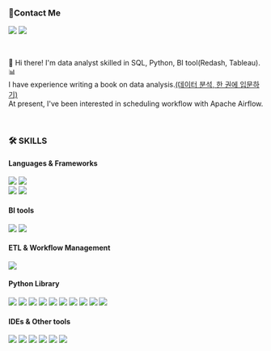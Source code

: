 ### 📌Contact Me
<p>
  <a href="https://velog.io/@moonstar" target="_blank"><img src="https://img.shields.io/badge/Blog-FF5722?style=flat&logo=Blogger&logoColor=FFFFFF&"/></a>
  <a href="mailto:0803whdgus@naver.com" target="_blank"><img src="https://img.shields.io/badge/0803whdgus@naver.com-00000?style=flat&logo=naver&logoColor=FFFFFF&"/></a>
</p>
 
</br>

👋&nbsp;Hi there! I'm data analyst skilled in SQL, Python, BI tool(Redash, Tableau).📊</br>
I have experience writing a book on data analysis.[(데이터 분석, 한 권에 입문하기)](https://ridibooks.com/books/805041659) </br>
At present, I've been interested in scheduling workflow with Apache Airflow.  

</br>

### 🛠 SKILLS
#### Languages & Frameworks
<p>
  <img src="https://img.shields.io/badge/Python-3776AB?style=flat&logo=Python&logoColor=FFFFFF&"/>
  <img src="https://img.shields.io/badge/SQL-4479A1?style=flat&logo=mysql&logoColor=FFFFFF&"/></br>  
  <img src="https://img.shields.io/badge/Trino(Presto)-DD00A1?style=flat&logo=Trino&logoColor=FFFFFF&"/>
  <img src="https://img.shields.io/badge/BigQuery-669DF6?style=flat&logo=googlebigquery&logoColor=FFFFFF&"/>  
</p>

#### BI tools
<p>
  <img src="https://img.shields.io/badge/Redash-f26d5b?style=flat&logo=redash&logoColor=FFFFFF&"/>
  <img src="https://img.shields.io/badge/Tableau-E97627?style=flat&logo=tableau&logoColor=FFFFFF&"/>
</p>

#### ETL & Workflow Management
<p>
  <img src="https://img.shields.io/badge/Airflow-017CEE?style=flat&logo=apacheairflow&logoColor=FFFFFF&"/>
</p>

#### Python Library
<p>
  <img src="https://img.shields.io/badge/Pandas-150458?style=flat&logo=pandas&logoColor=FFFFFF&"/>
  <img src="https://img.shields.io/badge/Numpy-013243?style=flat&logo=numpy&logoColor=FFFFFF&"/>
  <img src="https://img.shields.io/badge/Matplotlib-3776ab?style=flat&logo=matplotlib&logoColor=FFFFFF&"/>
  <img src="https://img.shields.io/badge/Seaborn-82bfb4?style=flat&logo=seaborn&logoColor=FFFFFF&"/>
  <img src="https://img.shields.io/badge/Scikit%20Learn-7931E?style=flat&logo=scikitlearn&logoColor=FFFFFF&"/>
  <img src="https://img.shields.io/badge/TensorFlow-FF6F00?style=flat&logo=tensorflow&logoColor=FFFFFF&"/>
  <img src="https://img.shields.io/badge/Keras-D00000?style=flat&logo=keras&logoColor=FFFFFF&"/>
  <img src="https://img.shields.io/badge/PyTorch-EE4C2C?style=flat&logo=pytorch&logoColor=FFFFFF&"/>
  <img src="https://img.shields.io/badge/Selenium-43B02A?style=flat&logo=selenium&logoColor=FFFFFF&"/>
  <img src="https://img.shields.io/badge/Streamlit-FF4B4B?style=flat&logo=streamlit&logoColor=FFFFFF&"/>
</p>

#### IDEs & Other tools
<p>
  <img src="https://img.shields.io/badge/Jupyter-F37626?style=flat&logo=jupyter&logoColor=FFFFFF&"/>
  <img src="https://img.shields.io/badge/VS Code-007ACC?style=flat&logo=visualstudiocode&logoColor=FFFFFF&"/>
  <img src="https://img.shields.io/badge/Git-F05032?style=flat&logo=git&logoColor=FFFFFF&"/>
  <img src="https://img.shields.io/badge/Jira-0052CC?style=flat&logo=jira&logoColor=FFFFFF&"/>
  <img src="https://img.shields.io/badge/Confluence-172B4D?style=flat&logo=confluence&logoColor=FFFFFF&"/>
  <img src="https://img.shields.io/badge/Notion-000000?style=flat&logo=notion&logoColor=FFFFFF&"/>
</p>

